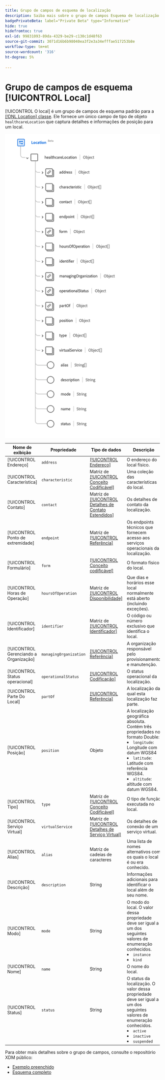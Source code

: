 ```yaml
---
title: Grupo de campos de esquema de localização
description: Saiba mais sobre o grupo de campos Esquema de localização.
badgePrivateBeta: label="Private Beta" type="Informative"
hide: true
hidefromtoc: true
exl-id: 99831093-89da-4329-be29-c130c1d48f63
source-git-commit: 3071d16b6b98040ea3f2e3a34efffae517253b8e
workflow-type: tm+mt
source-wordcount: '316'
ht-degree: 5%

---
```


# Grupo de campos de esquema [!UICONTROL Local]

[!UICONTROL O local] é um grupo de campos de esquema padrão para a [[!DNL Location] classe](../classes/location.md). Ele fornece um único campo de tipo de objeto `healthcareLocation` que captura detalhes e informações de posição para um local.

![Estrutura do grupo de campos](../../../images/healthcare/field-groups/location.png)

| Nome de exibição | Propriedade | Tipo de dados | Descrição |
| --- | --- | --- | --- |
| [!UICONTROL Endereço] | `address` | [[!UICONTROL Endereço]](../data-types/address.md) | O endereço do local físico. |
| [!UICONTROL Característica] | `characteristic` | Matriz de [[!UICONTROL Conceito Codificável]](../data-types/codeable-concept.md) | Uma coleção das características do local. |
| [!UICONTROL Contato] | `contact` | Matriz de [[!UICONTROL Detalhes de Contato Estendidos]](../data-types/extended-contact-detail.md) | Os detalhes de contato da localização. |
| [!UICONTROL Ponto de extremidade] | `endpoint` | Matriz de [[!UICONTROL Referência]](../data-types/reference.md) | Os endpoints técnicos que fornecem acesso aos serviços operacionais da localização. |
| [!UICONTROL Formulário] | `form` | [[!UICONTROL Conceito codificável]](../data-types/codeable-concept.md) | O formato físico do local. |
| [!UICONTROL Horas de Operação] | `hoursOfOperation` | Matriz de [[!UICONTROL Disponibilidade]](../data-types/availability.md) | Que dias e horários esse local normalmente está aberto (incluindo exceções). |
| [!UICONTROL Identificador] | `identifier` | Matriz de [[!UICONTROL Identificador]](../data-types/identifier.md) | O código ou número exclusivo que identifica o local. |
| [!UICONTROL Gerenciando a Organização] | `managingOrganization` | [[!UICONTROL Referência]](../data-types/reference.md) | A organização responsável pelo provisionamento e manutenção. |
| [!UICONTROL Status operacional] | `operationalStatus` | [[!UICONTROL Codificação]](../data-types/coding.md) | O status operacional da localização. |
| [!UICONTROL Parte Do Local] | `partOf` | [[!UICONTROL Referência]](../data-types/reference.md) | A localização da qual esta localização faz parte. |
| [!UICONTROL Posição] | `position` | Objeto | A localização geográfica absoluta. Contém três propriedades no formato Double: <li>`longitude`: Longitude com datum WGS84</li> <li>`latitude`: Latitude com referência WGS84.</li> <li>`altitude`: altitude com datum WGS84.</li> |
| [!UICONTROL Tipo] | `type` | Matriz de [[!UICONTROL Conceito Codificável]](../data-types/codeable-concept.md) | O tipo de função executada no local. |
| [!UICONTROL Serviço Virtual] | `virtualService` | Matriz de [[!UICONTROL Detalhes de Serviço Virtual]](../data-types/virtual-service-detail.md) | Os detalhes de conexão de um serviço virtual. |
| [!UICONTROL Alias] | `alias` | Matriz de cadeias de caracteres | Uma lista de nomes alternativos com os quais o local é ou era conhecido. |
| [!UICONTROL Descrição] | `description` | String | Informações adicionais para identificar o local além de seu nome. |
| [!UICONTROL Modo] | `mode` | String | O modo do local. O valor dessa propriedade deve ser igual a um dos seguintes valores de enumeração conhecidos. <li> `instance` </li> <li> `kind` </li> |
| [!UICONTROL Nome] | `name` | String | O nome do local. |
| [!UICONTROL Status] | `status` | String | O status da localização. O valor dessa propriedade deve ser igual a um dos seguintes valores de enumeração conhecidos. <li> `active` </li> <li> `inactive` </li> <li> `suspended` </li> |

Para obter mais detalhes sobre o grupo de campos, consulte o repositório XDM público:

* [Exemplo preenchido](https://github.com/adobe/xdm/blob/master/extensions/industry/healthcare/fhir/fieldgroups/location.example.1.json)
* [Esquema completo](https://github.com/adobe/xdm/blob/master/extensions/industry/healthcare/fhir/fieldgroups/location.schema.json)
